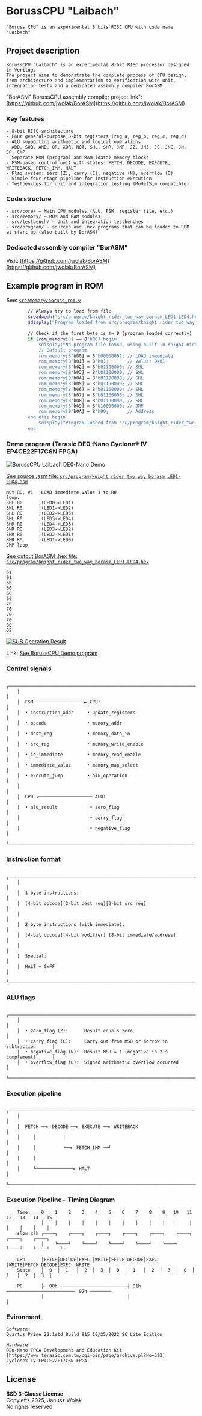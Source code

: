 # BorussCPU "Laibach"
```
"Boruss CPU" is an experimental 8 bits RISC CPU with code name "Laibach"
```

## Project description

```
BorussCPU "Laibach" is an experimental 8-bit RISC processor designed in Verilog. 
The project aims to demonstrate the complete process of CPU design, 
from architecture and implementation to verification with unit, integration tests and a dedicated assembly compiler BorASM.
```
"BorASM" BorussCPU assembly compiler project link": [https://github.com/jwolak/BorASM](https://github.com/jwolak/BorASM)

### Key features
```
- 8-bit RISC architecture
- Four general-purpose 8-bit registers (reg_a, reg_b, reg_c, reg_d)
- ALU supporting arithmetic and logical operations: 
  ADD, SUB, AND, OR, XOR, NOT, SHL, SHR, JMP, JZ, JNZ, JC, JNC, JN, JP, CMP
- Separate ROM (program) and RAM (data) memory blocks
- FSM-based control unit with states: FETCH, DECODE, EXECUTE, WRITEBACK, FETCH_IMM, HALT
- Flag system: zero (Z), carry (C), negative (N), overflow (O)
- Simple four-stage pipeline for instruction execution
- Testbenches for unit and integration testing (ModelSim compatible)
```

### Code structure
```
- src/core/ – Main CPU modules (ALU, FSM, register file, etc.)
- src/memory/ – ROM and RAM modules
- src/testbench/ – Unit and integration testbenches
- src/program/ - sources and .hex programs that can be loaded to ROM at start up (also built by BorASM)
```

### Dedicated assembly compiler "BorASM"

Visit: [https://github.com/jwolak/BorASM](https://github.com/jwolak/BorASM)

## Example program in ROM

See: [`src/memory/boruss_rom.v`](src/memory/boruss_rom.v)

```sh
        // Always try to load from file
        $readmemh("src/program/knight_rider_two_way_borasm_LED1-LED4.hex", rom_memory);
        $display("Program loaded from src/program/knight_rider_two_way_borasm_LED1-LED4.hex");

        // Check if the first byte is != 0 (program loaded correctly)
        if (rom_memory[0] == 8'h00) begin
            $display("No program file found, using built-in Knight Rider");
            // Default program
            rom_memory[8'h00] = 8'b00000001; // LOAD immediate
            rom_memory[8'h01] = 8'h01;       // Value: 0x01
            rom_memory[8'h02] = 8'b01100000; // SHL
            rom_memory[8'h03] = 8'b01100000; // SHL
            rom_memory[8'h04] = 8'b01100000; // SHL
            rom_memory[8'h05] = 8'b01100000; // SHL
            rom_memory[8'h06] = 8'b01100000; // SHL
            rom_memory[8'h07] = 8'b01100000; // SHL
            rom_memory[8'h08] = 8'b01100000; // SHL
            rom_memory[8'h09] = 8'b10000000; // JMP
            rom_memory[8'h0A] = 8'h00;       // Address
        end else begin
            $display("Program loaded from src/program/knight_rider_two_way_borasm_LED1-LED4.hex");
        end
```
### Demo program (Terasic DE0-Nano Cyclone® IV EP4CE22F17C6N FPGA)

![BorussCPU Laibach DE0-Nano Demo](media/BorussCPU-Laibach-DE0Nano.gif)

[See source .asm file: `src/program/knight_rider_two_way_borasm_LED1-LED4.asm`](src/program/knight_rider_two_way_borasm_LED1-LED4.asm)

```
MOV R0, #1  ;LOAD immediate value 1 to R0
loop:
SHL R0      ;(LED0->LED1)
SHL R0      ;(LED1->LED2)
SHL R0      ;(LED2->LED3)
SHL R0      ;(LED3->LED4)
SHR R0      ;(LED4->LED3)
SHR R0      ;(LED3->LED2)
SHR R0      ;(LED2->LED1)
SHR R0      ;(LED1->LED0)
JMP loop
```

[See output BorASM .hex file: `src/program/knight_rider_two_way_borasm_LED1-LED4.hex`](src/program/knight_rider_two_way_borasm_LED1-LED4.hex)
```
51
01
60
60
60
60
70
70
70
70
80
02
```

[![SUB Operation Result](media/BorussCPU-Laibach-DE0NanoMini.PNG)](media/BorussCPU-Laibach-DE0Nano.mp4)

Link: [See BorussCPU Demo program](media/BorussCPU-Laibach-DE0Nano.mp4)

### Control signals
```
    ┌─────────────────────────────────────────────────────────────────────────┐
    │                                                                         │
    │  FSM ──────────────────► CPU:                                           │
    │  • instruction_addr     • update_registers                              │
    │  • opcode               • memory_addr                                   │
    │  • dest_reg             • memory_data_in                                │
    │  • src_reg              • memory_write_enable                           │
    │  • is_immediate         • memory_read_enable                            │
    │  • immediate_value      • memory_map_select                             │
    │  • execute_jump         • alu_operation                                 │
    │                                                                         │
    │  CPU ◄──────────────────── ALU:                                         │
    │  • alu_result            • zero_flag                                    │
    │                          • carry_flag                                   │
    │                          • negative_flag                                │
    └─────────────────────────────────────────────────────────────────────────┘
```
### Instruction format
```
    ┌─────────────────────────────────────────────────────────────────────────┐
    │                                                                         │
    │  1-byte instructions:                                                   │
    │  [4-bit opcode][2-bit dest_reg][2-bit src_reg]                          │
    │                                                                         │
    │  2-byte instructions (with immediate):                                  │
    │  [4-bit opcode][4-bit modifier] [8-bit immediate/address]               │
    │                                                                         │
    │  Special:                                                               │
    │  HALT = 0xFF                                                            │
    └─────────────────────────────────────────────────────────────────────────┘
```
### ALU flags
```
    ┌─────────────────────────────────────────────────────────────────────────┐
    │                                                                         │
    │  • zero_flag (Z):      Result equals zero                               │
    │  • carry_flag (C):     Carry out from MSB or borrow in subtraction      │
    │  • negative_flag (N):  Result MSB = 1 (negative in 2's complement)      │
    │  • overflow_flag (O):  Signed arithmetic overflow occurred              │
    └─────────────────────────────────────────────────────────────────────────┘
```
### Execution pipeline
```
    ┌─────────────────────────────────────────────────────────────────────────┐
    │                                                                         │
    │  FETCH ──► DECODE ──► EXECUTE ──► WRITEBACK                             │
    │     │          │                                                        │
    │     │          └──► FETCH_IMM ──┘                                       │
    │     │                                                                   │
    │     └──────────────► HALT                                               │
    └─────────────────────────────────────────────────────────────────────────┘
```
### Execution Pipeline – Timing Diagram
```
    Time:    0    1    2    3    4    5    6    7    8    9   10   11   12   13   14   15
             │    │    │    │    │    │    │    │    │    │    │    │    │    │    │    │
    slow_clk ┌────┐    ┌────┐    ┌────┐    ┌────┐    ┌────┐    ┌────┐    ┌────┐    ┌────┐
             │    └────┘    └────┘    └────┘    └────┘    └────┘    └────┘    └────┘    └─

    CPU      │FETCH│DECODE│EXEC │WRITE│FETCH│DECODE│EXEC │WRITE│FETCH│DECODE│EXEC │WRITE│
    State    │  0  │  1   │  2  │  3  │  0  │  1   │  2  │  3  │  0  │  1   │  2  │  3  │

    PC       ├─ 00h ─────────────────────────┤ 01h ─────────────────────────┤ 02h ────────
             │                               │                              │
```

### Evironment
```
Software:
Quartus Prime 22.1std Build 915 10/25/2022 SC Lite Edition

Hardware:
DE0-Nano FPGA Development and Education Kit [https://www.terasic.com.tw/cgi-bin/page/archive.pl?No=593]
Cyclone® IV EP4CE22F17C6N FPGA
```

## License

**BSD 3-Clause License**
<br/>Copylefts 2025, Janusz Wolak
<br/>No rights reserved
